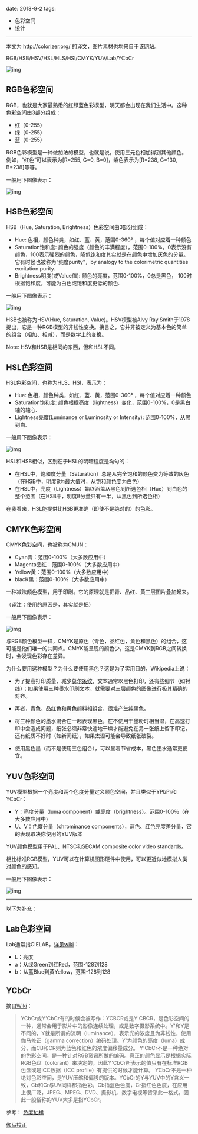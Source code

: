 
date: 2018-9-2
tags: 
- 色彩空间
- 设计
---

本文为 http://colorizer.org/ 的译文，图片素材也均来自于该网站。

RGB/HSB/HSV/HSL/HLS/HSI/CMYK/YUV/Lab/YCbCr

![img](http://noodlefighter.com/post/note_color_space/yuv.png)

<!--more-->

## RGB色彩空间

RGB，也就是大家最熟悉的红绿蓝色彩模型，明天都会出现在我们生活中。这种色彩空间由3部分组成：

* 红（0-255）
* 绿（0-255）
* 蓝（0-255）

RGB色彩模型是一种做加法的模型，也就是说，使用三元色相加得到其他颜色。
例如，“红色”可以表示为[R=255, G=0, B=0]，紫色表示为[R=238, G=130, B=238]等等。

一般用下图像表示：

![img](rgb.png)

## HSB色彩空间

HSB（Hue, Saturation, Brightness）色彩空间由3部分组成：

* Hue: 色相，颜色种类，如红、蓝、黄，范围0-360° ，每个值对应着一种颜色
* Saturation饱和度: 颜色的强度（颜色的丰满程度），范围0-100%，0表示没有颜色，100表示强烈的颜色，降低饱和度其实就是在颜色中增加灰色的分量。它有时候也被称为“纯度purity"，by analogy to the colorimetric quantities excitation purity.
* Brightness明度(或Value值): 颜色的亮度，范围0-100%，0总是黑色， 100时根据饱和度，可能为白色或饱和度更低的颜色.

一般用下图像表示：

![img](hsv.png)

HSB也被称为HSV(Hue, Saturation, Value)。HSV模型被Alvy Ray Smith于1978提出，它是一种RGB模型的非线性变换。换言之，它并非被定义为基本色的简单的组合（相加、相减），而是数学上的变换。

Note: HSV和HSB是相同的东西，但和HSL不同。

## HSL色彩空间 

HSL色彩空间，也称为HLS、HSI，表示为：

* Hue: 色相，颜色种类，如红、蓝、黄，范围0-360° ，每个值对应着一种颜色
* Saturation饱和度: 颜色根据亮度（lightness）变化，范围0-100%，0是黑白轴的轴心.
* Lightness亮度(Luminance or Luminosity or Intensity): 范围0-100%，从黑到白.

一般用下图像表示：

![img](hsl.png)

HSL和HSB相似，区别在于HSL的明暗程度是均匀的：

* 在HSL中，饱和度分量（Saturation）总是从完全饱和的颜色变为等效的灰色（在HSB中，明度B为最大值时，从饱和颜色变为白色）
* 在HSL中，亮度（Lightness）始终涵盖从黑色到所选色相（Hue）到白色的整个范围（在HSB中，明度B分量只有一半，从黑色到所选色相）

在我看来，HSL能提供比HSB更准确（即使不是绝对的）的色彩。

## CMYK色彩空间

CMYK色彩空间，也被称为CMJN：

* Cyan青：范围0-100%（大多数应用中）
* Magenta品红：范围0-100%（大多数应用中）
* Yellow黄：范围0-100%（大多数应用中）
* blacK黑：范围0-100%（大多数应用中）

一种减法颜色模型，用于印刷。它的原理就是把青、品红、黄三层图片叠加起来。

（译注：使用的原因是，其实就是把）

一般用下图像表示：

![img](cmyk.png)

与RGB颜色模型一样，CMYK是原色（青色，品红色，黄色和黑色）的组合，这可能是他们唯一的共同点。CMYK能呈现的颜色少，这是CMYK到RGB之间转换时，会发现色彩存在差异。

为什么要用这种模型？为什么要使用黑色？这是为了实用目的，Wikipedia上说：

* 为了提高打印质量、减少[莫尔条纹](https://zh.wikipedia.org/wiki/%E8%8E%AB%E5%88%97%E6%B3%A2%E7%B4%8B)，文本通常以黑色打印，还有些细节（如衬线）；如果使用三种墨水印刷文本，就需要对三层颜色的图像进行极其精确的对齐。

* 再者，青色、品红色和黄色颜料相组合，很难产生纯黑色。

* 将三种颜色的墨水混合在一起表现黑色，在不使用干墨粉时相当湿，在高速打印中会造成问题，纸张必须非常快速地干燥才能避免在另一张纸上留下印记，还有纸质不好时（如新闻纸），如果太湿可能会导致纸张破裂。
* 使用黑色墨（而不是使用三色组合），可以显着节省成本，黑色墨水通常更便宜。

## YUV色彩空间

YUV模型根据一个亮度和两个色度分量定义颜色空间，并且类似于YPbPr和YCbCr：

* Y：亮度分量（luma component）或亮度（brightness）。范围0-100％（在大多数应用中）
* U、V：色度分量（chrominance components），蓝色、红色亮度差分量，它的表现取决你使用的YUV版本

YUV颜色模型用于PAL、NTSC和SECAM composite color video standards。

相比标准RGB模型，YUV可以在计算机图形硬件中使用，可以更近似地模拟人类对颜色的感知。

一般用下图像表示：

![img](yuv.png)

---
以下为补充：

## Lab色彩空间

Lab通常指CIELAB，[详见wiki](https://zh.wikipedia.org/wiki/Lab%E8%89%B2%E5%BD%A9%E7%A9%BA%E9%97%B4)：

* L：亮度
* a：从绿Green到红Red，范围-128到128
* b：从蓝Blue到黄Yellow，范围-128到128

## YCbCr

摘自[Wiki](https://zh.wikipedia.org/wiki/YCbCr)：

> YCbCr或Y'CbCr有的时候会被写作：YCBCR或是Y'CBCR，是色彩空间的一种，通常会用于影片中的影像连续处理，或是数字摄影系统中。Y'和Y是不同的，Y就是所谓的流明（luminance），表示光的浓度且为非线性，使用伽马修正（gamma correction）编码处理。Y'为颜色的亮度（luma）成分、而CB和CR则为蓝色和红色的浓度偏移量成分。
> Y'CbCr不是一种绝对的色彩空间，是一种针对RGB资讯所做的编码。真正的颜色显示是根据实际RGB色盘（colorant）来决定的。因此Y'CbCr所表示的值只有在标准RGB色盘或是ICC数据（ICC profile）有提供的时候才能计算。
> YCbCr不是一种绝对色彩空间，是YUV压缩和偏移的版本。YCbCr的Y与YUV中的Y含义一致，Cb和Cr与UV同样都指色彩，Cb指蓝色色度，Cr指红色色度，在应用上很广泛，JPEG、MPEG、DVD、摄影机、数字电视等皆采此一格式。因此一般俗称的YUV大多是指YCbCr。

参考：
[色度抽样](https://zh.wikipedia.org/wiki/%E8%89%B2%E5%BA%A6%E6%8A%BD%E6%A0%B7)

[伽马校正](https://en.wikipedia.org/wiki/Gamma_correction)


